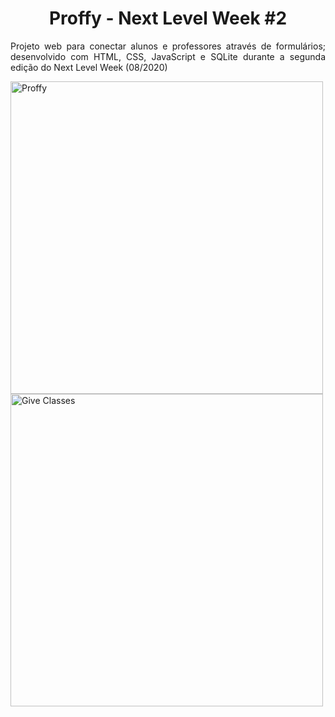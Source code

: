 <h1 align="center">Proffy - Next Level Week #2</h1>
<p align="justify">Projeto web para conectar alunos e professores através de formulários; desenvolvido com HTML, CSS, JavaScript e SQLite durante a segunda edição do Next Level Week (08/2020)</p>
<img width="500px" align="center" src="https://media-exp1.licdn.com/dms/image/C4D22AQGIbrzOPwb_7g/feedshare-shrink_1280-alternative/0?e=1600300800&v=beta&t=c_Wl73fRuI-zpOQJ0VEfAVxrT1K_w-MwIuznyZQfHls" alt="Proffy"/>
<img width="500px" align="center" src="https://media-exp1.licdn.com/dms/image/C4D22AQEoQuuM7SYRug/feedshare-shrink_1280-alternative/0?e=1600300800&v=beta&t=BLp9SfvE3akNPZSjnV23IvlchT8b4wSZ8N9RoI4ynHg" alt="Give Classes"/>

